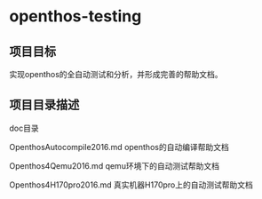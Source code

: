 # openthos-testing

## 项目目标

实现openthos的全自动测试和分析，并形成完善的帮助文档。

## 项目目录描述

doc目录

OpenthosAutocompile2016.md openthos的自动编译帮助文档

Openthos4Qemu2016.md qemu环境下的自动测试帮助文档

Openthos4H170pro2016.md 真实机器H170pro上的自动测试帮助文档
